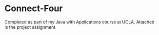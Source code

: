 # Connect-Four
Completed as part of my Java with Applications course at UCLA. Attached is the project assignment.
